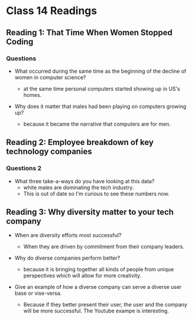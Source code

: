# Class 14 Readings

## Reading 1: That Time When Women Stopped Coding

### Questions

- What occurred during the same time as the beginning of the decline of women in computer science?
  - at the same time personal computers started showing up in US's homes.

- Why does it matter that males had been playing on computers growing up?
  - because it became the narrative that computers are for men.

## Reading 2: Employee breakdown of key technology companies

### Questions 2

- What three take-a-ways do you have looking at this data?
  - white males are dominating the tech industry. 
  - This is out of date so I'm curious to see these numbers now.

## Reading 3: Why diversity matter to your tech company

- When are diversity efforts most successful?
  - When they are driven by commitment from their company leaders.

- Why do diverse companies perform better?
  - because it is bringing together all kinds of people from unique perspectives which will allow for more creativity.

- Give an example of how a diverse company can serve a diverse user base or vise-versa.
  - Because if they better present their user, the user and the company will be more successful. The Youtube exampe is interesting.
  